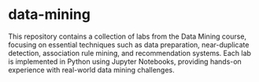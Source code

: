 # data-mining
This repository contains a collection of labs from the Data Mining course, focusing on essential techniques such as data preparation, near-duplicate detection, association rule mining, and recommendation systems. Each lab is implemented in Python using Jupyter Notebooks, providing hands-on experience with real-world data mining challenges.
